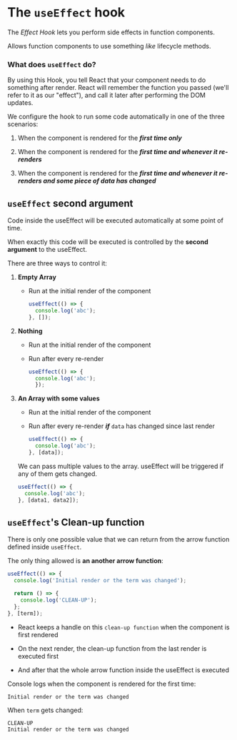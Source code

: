 # The `useEffect` hook

The _Effect Hook_ lets you perform side effects in function components.

Allows function components to use something _like_ lifecycle methods.

### What does `useEffect` do?

By using this Hook, you tell React that your component needs to do something after render.
React will remember the function you passed (we'll refer to it as our "effect"), and call it later after performing the DOM updates.

We configure the hook to run some code automatically in one of the three scenarios:

1. When the component is rendered for the **_first time only_**

2. When the component is rendered for the **_first time and whenever it re-renders_**

3. When the component is rendered for the **_first time and whenever it re-renders and some piece of data has changed_**

## `useEffect` second argument

Code inside the useEffect will be executed automatically at some point of time.

When exactly this code will be executed is controlled by the **second argument** to the useEffect.

There are three ways to control it:

1. **Empty Array**

   - Run at the initial render of the component

     ```js
     useEffect(() => {
       console.log('abc');
     }, []);
     ```

2. **Nothing**

   - Run at the initial render of the component
   - Run after every re-render

     ```js
     useEffect(() => {
       console.log('abc');
       });
     ```

3. **An Array with some values**

   - Run at the initial render of the component
   - Run after every re-render **_if_** `data` has changed since last render

     ```js
     useEffect(() => {
       console.log('abc');
     }, [data]);
     ```

   We can pass multiple values to the array. useEffect will be triggered if any of them gets changed.

     ```js
     useEffect(() => {
       console.log('abc');
     }, [data1, data2]);
     ```

## `useEffect`'s Clean-up function

There is only one possible value that we can return from the arrow function defined inside `useEffect`.

The only thing allowed is **an another arrow function**:

```js
useEffect(() => {
  console.log('Initial render or the term was changed');

  return () => {
    console.log('CLEAN-UP');
  };
}, [term]);
```

- React keeps a handle on this `clean-up function` when the component is first rendered

- On the next render, the clean-up function from the last render is executed first

- And after that the whole arrow function inside the useEffect is executed

Console logs when the component is rendered for the first time:

```
Initial render or the term was changed
```

When `term` gets changed:

```
CLEAN-UP
Initial render or the term was changed
```